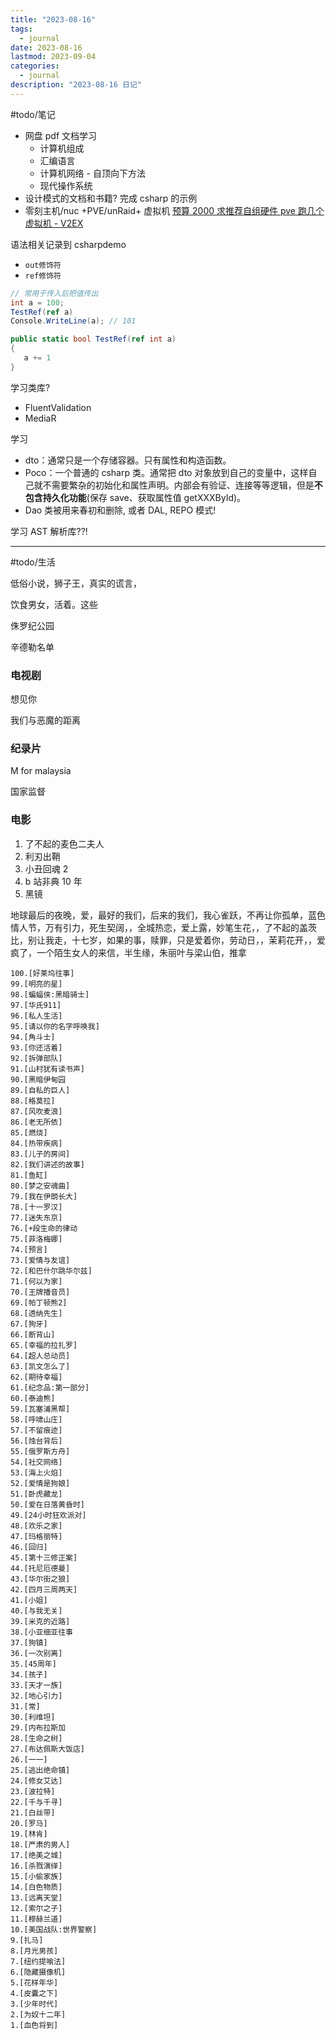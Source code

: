 ```yaml
---
title: "2023-08-16"
tags:
  - journal
date: 2023-08-16
lastmod: 2023-09-04
categories:
  - journal
description: "2023-08-16 日记"
---
```


#todo/笔记

- 网盘 pdf 文档学习
    - 计算机组成
    - 汇编语言
    - 计算机网络 - 自顶向下方法
    - 现代操作系统
- 设计模式的文档和书籍? 完成 csharp 的示例
- 零刻主机/nuc +PVE/unRaid+ 虚拟机 [预算 2000 求推荐自组硬件 pve 跑几个虚拟机 - V2EX](https://v2ex.com/t/970741#reply10)

语法相关记录到 csharpdemo

- `out修饰符`
- `ref修饰符`

```csharp
// 常用于传入后把值传出
int a = 100;
TestRef(ref a)
Console.WriteLine(a); // 101

public static bool TestRef(ref int a)
{
   a += 1
}
```

学习类库?

- FluentValidation
- MediaR

学习

- dto：通常只是一个存储容器。只有属性和构造函数。
- Poco：一个普通的 csharp 类。通常把 dto 对象放到自己的变量中，这样自己就不需要繁杂的初始化和属性声明。内部会有验证、连接等等逻辑，但是**不包含持久化功能**(保存 save、获取属性值 getXXXById)。
- Dao 类被用来春初和删除, 或者 DAL, REPO 模式!

学习 AST 解析库??!

---

#todo/生活

低俗小说，狮子王，真实的谎言，

饮食男女，活着。这些

侏罗纪公园

辛德勒名单

### 电视剧

想见你

我们与恶魔的距离

### 纪录片

M for malaysia

国家监督

### 电影

1. 了不起的麦色二夫人
2. 利刃出鞘
3. 小丑回魂 2
4. b 站非典 10 年
5. 黑镜

地球最后的夜晚，爱，最好的我们，后来的我们，我心雀跃，不再让你孤单，蓝色情人节，万有引力，死生契阔，，全城热恋，爱上露，妙笔生花，，了不起的盖茨比，别让我走，十七岁，如果的事，赎罪，只是爱着你，劳动日，，茉莉花开，，爱疯了，一个陌生女人的来信，半生缘，朱丽叶与梁山伯，推拿

```
100.[好莱坞往事]
99.[明亮的星]
98.[蝙蝠侠:黑暗骑士]
97.[华氏911]
96.[私人生活]
95.[请以你的名字呼唤我]
94.[角斗士]
93.[你还活着]
92.[拆弹部队]
91.[山村犹有读书声]
90.[黑暗伊甸园
89.[自私的巨人]
88.[格莫拉]
87.[风吹麦浪]
86.[老无所依]
85.[燃烧]
84.[热带疾病]
83.[儿子的房间]
82.[我们讲述的故事]
81.[鱼缸]
80.[梦之安魂曲]
79.[我在伊朗长大]
78.[十一罗汉]
77.[迷失东京]
76.[+段生命的律动
75.[菲洛梅娜]
74.[预言]
73.[爱情与友谊]
72.[和巴什尔跳华尔兹]
71.[何以为家]
70.[王牌播音员]
69.[帕丁顿熊2]
68.[透纳先生]
67.[狗牙]
66.[断背山]
65.[幸福的拉扎罗]
64.[超人总动员]
63.[凯文怎么了]
62.[期待幸福]
61.[纪念品:第一部分]
60.[泰迪熊]
59.[瓦塞浦黑帮]
58.[呼啸山庄]
57.[不留痕迹]
56.[烛台背后]
55.[俄罗斯方舟]
54.[社交网络]
53.[海上火焰]
52.[爱情是狗娘]
51.[卧虎藏龙]
50.[爱在日落黄昏时]
49.[24小时狂欢派对]
48.[欢乐之家]
47.[玛格丽特]
46.[回归]
45.[第十三修正案]
44.[托尼厄德曼]
43.[华尔街之狼]
42.[四月三周两天]
41.[小姐]
40.[与我无关]
39.[米克的近路]
38.[小亚细亚往事
37.[狗镇]
36.[一次别离]
35.[45周年]
34.[孩子]
33.[天才一族]
32.[地心引力]
31.[常]
30.[利维坦]
29.[内布拉斯加
28.[生命之树]
27.[布达佩斯大饭店]
26.[一一]
25.[逃出绝命镇]
24.[修女艾达]
23.[波拉特]
22.[千与千寻]
21.[白丝带]
20.[罗马]
19.[林肯]
18.[严肃的男人]
17.[绝美之城]
16.[杀戮演绎]
15.[小偷家族]
14.[白色物质]
13.[远离天堂]
12.[索尔之子]
11.[穆赫兰道]
10.[美国战队:世界警察]
9.[扎马]
8.[月光男孩]
7.[纽约提喻法]
6.[隐藏摄像机]
5.[花样年华]
4.[皮囊之下]
3.[少年时代]
2.[为奴十二年]
1.[血色将到]
```

